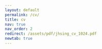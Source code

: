 ```yaml
---
layout: default
permalink: /cv/
title: cv
nav: true
nav_order: 2
redirect: /assets/pdf/jhsing_cv_1024.pdf
newtab: true
---
```

